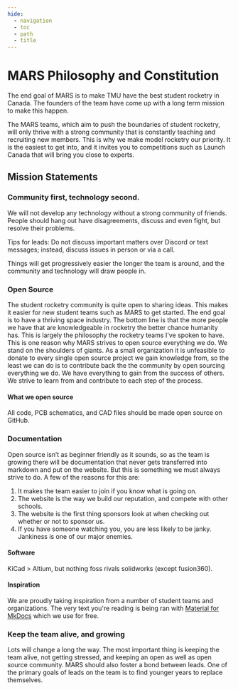 ```yaml
---
hide:
  - navigation
  - toc
  - path
  - title 
---
```



# MARS Philosophy and Constitution

The end goal of MARS is to make TMU have the best student rocketry in Canada. The founders of the team have come up with a long term mission to make this happen. 

The MARS teams, which aim to push the boundaries of student rocketry, will only thrive with a strong community that is constantly teaching and recruiting new members. This is why we make model rocketry our priority. It is the easiest to get into, and it invites you to competitions such as Launch Canada that will bring you close to experts. 

## Mission Statements

### Community first, technology second.

We will not develop any technology without a strong community of friends. People should hang out have disagreements, discuss and even fight, but resolve their problems. 

Tips for leads: Do not discuss important matters over Discord or text messages; instead, discuss issues in person or via a call.

Things will get progressively easier the longer the team is around, and the community and technology will draw people in.

### Open Source

The student rocketry community is quite open to sharing ideas. This makes it easier for new student teams such as MARS to get started. The end goal is to have a thriving space industry. The bottom line is that the more people we have that are knowledgeable in rocketry the better chance humanity has. This is largely the philosophy the rocketry teams I've spoken to have. This is one reason why MARS strives to open source everything we do. We stand on the shoulders of giants. As a small organization it is unfeasible to donate to every single open source project we gain knowledge from, so the least we can do is to contribute back the the community by open sourcing everything we do. We have everything to gain from the success of others. We strive to learn from and contribute to each step of the process. 

#### What we open source

All code, PCB schematics, and CAD files should be made open source on GitHub. 

### Documentation

Open source isn’t as beginner friendly as it sounds, so as the team is growing there will be documentation that never gets transferred into markdown and put on the website. But this is something we must always strive to do. 
A few of the reasons for this are:

1. It makes the team easier to join if you know what is going on.
2. The website is the way we build our reputation, and compete with other schools.
3. The website is the first thing sponsors look at when checking out whether or not to sponsor us. 
4. If you have someone watching you, you are less likely to be janky. Jankiness is one of our major enemies.

#### Software

KiCad > Altium, but nothing foss rivals solidworks (except fusion360).

#### Inspiration

We are proudly taking inspiration from a number of student teams and organizations. The very text you're reading is being ran with [Material for MkDocs](https://squidfunk.github.io/mkdocs-material/) which we use for free.


### Keep the team alive, and growing

Lots will change a long the way. The most important thing is keeping the team alive, not getting stressed, and keeping an open as well as open source community. MARS should also foster a bond between leads.
One of the primary goals of leads on the team is to find younger years to replace themselves.


<!-- ## Team Structure

- **Director of MARS: Nikolai Sydorenko** Oversees all activities, sets direction, and ensures smooth functioning of all teams. Sets major goals. Claims credit for success, and is responsible for failure. 
- **Co-Director: Zeul**
    - **Director in Training: Eve Thamir**

- **Logistics Team**
    - **Lead: Eve Thamir**
        - **Merch Lead:**
        - **Media Lead: Mary Elle**
        - **Sponsorship Lead**

- **Sub-Teams**:
    - **Competition Team**
        - **Avionics Manager: Eduardo**  
            - **Technical Lead: Anthony**  
            - **Avionics Lead: Nathan, Kasper** In charge of altitude calculations and designing and 3D printing avionics bays
        - **Technical lead: Miguel Gutierrz**        
        - **Leads: Newt, Ivan, Kedron, Baron, Jan** 
            - **Leads in training** 
                - **General Members**
